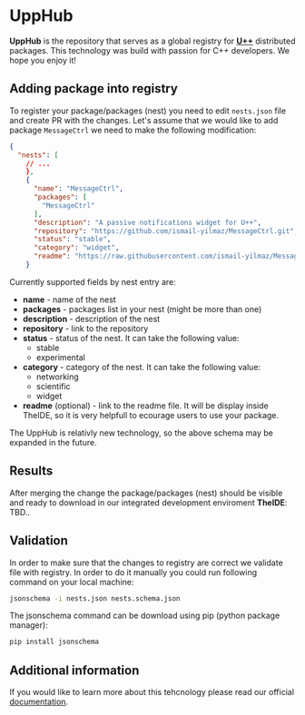 # UppHub
**UppHub** is the repository that serves as a global registry for [**U++**](https://www.ultimatepp.org/index.html) distributed packages. This technology was build with passion for C++ developers. We hope you enjoy it!

## Adding package into registry
To register your package/packages (nest) you need to edit ```nests.json``` file and create PR with the changes. Let's assume that we would like to add package ```MessageCtrl``` we need to make the following modification:
```json
{
  "nests": [
    // ...
    },
    {
      "name": "MessageCtrl",
      "packages": [
        "MessageCtrl"
      ],
      "description": "A passive notifications widget for U++",
      "repository": "https://github.com/ismail-yilmaz/MessageCtrl.git",
      "status": "stable",
      "category": "widget",
      "readme": "https://raw.githubusercontent.com/ismail-yilmaz/MessageCtrl/main/README.md"
    }
```

Currently supported fields by nest entry are:
* **name** - name of the nest
* **packages** - packages list in your nest (might be more than one)
* **description** - description of the nest
* **repository** - link to the repository
* **status** - status of the nest. It can take the following value:
    * stable
    * experimental
* **category** - category of the nest. It can take the following value:
    * networking
    * scientific
    * widget
* **readme** (optional) - link to the readme file. It will be display inside TheIDE, so it is very helpfull to ecourage users to use your package.

The UppHub is relativly new technology, so the above schema may be expanded in the future.

## Results
After merging the change the package/packages (nest) should be visible and ready to download in our integrated development enviroment **TheIDE**:
TBD..


## Validation
In order to make sure that the changes to registry are correct we validate file with registry. In order to do it manually you could run following command on your local machine:
```sh
jsonschema -i nests.json nests.schema.json
```

The jsonschema command can be download using pip (python package manager):
```sh
pip install jsonschema
```

## Additional information
If you would like to learn more about this tehcnology please read our official [documentation](https://www.ultimatepp.org/app$ide$UppHub_en-us.html).